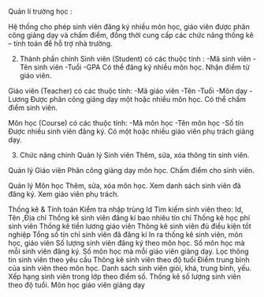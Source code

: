 Quản lí trường học :

Hệ thống cho phép sinh viên đăng ký nhiều môn học, giáo viên được phân công giảng dạy và chấm điểm,
đồng thời cung cấp các chức năng thống kê – tính toán để hỗ trợ nhà trường.

2. Thành phần chính
   Sinh viên (Student) có các thuộc tính :
   -Mã sinh viên
   -Tên sinh viên
   -Tuổi
   -GPA
Có thể đăng ký nhiều môn học.
Nhận điểm từ giáo viên.

Giáo viên (Teacher) có các thuộc tính:
-Mã giáo viên
-Tên
-Tuổi
-Môn dạy
-Lương
Được phân công giảng dạy một hoặc nhiều môn học.
Có thể chấm điểm sinh viên.

Môn học (Course) có các thuộc tính:
-Mã môn học
-Tên môn học
-Số tín
Được nhiều sinh viên đăng ký.
Có một hoặc nhiều giáo viên phụ trách giảng dạy.

3. Chức năng chính
Quản lý Sinh viên
Thêm, sửa, xóa thông tin sinh viên.

Quản lý Giáo viên
Phân công giảng dạy môn học.
Chấm điểm cho sinh viên.

Quản lý Môn học
Thêm, sửa, xóa môn học.
Xem danh sách sinh viên đã đăng ký.
Xem giáo viên phụ trách.

Thống kê & Tính toán
Kiểm tra nhập trùng Id
Tìm kiếm sinh viên theo: Id, Tên ,Địa chỉ
Thống kê sinh viên đăng kí bao nhiêu tín chỉ
Thống kê học phí sinh viên
Thống kê tiền lương giáo viên
Thông kê sinh viên đủ điều kiện tốt nghiệp
Tổng số tín chỉ sinh viên đã đăng kí
In ra thống kê sinh viên, môn học, giáo viên
Số lượng sinh viên đăng ký theo môn học.
Số môn học mà mỗi sinh viên đăng ký.
Số môn học mà mỗi giáo viên giảng dạy.
Lọc thông tin sinh viên theo yêu cầu
Thông kê sinh viên theo độ tuổi
Điểm trung bình của sinh viên theo môn học.
Danh sách sinh viên giỏi, khá, trung bình, yếu.
Xếp hạng sinh viên trong lớp theo điểm số.
Thống kê số lượng sinh viên theo độ tuổi.
Môn học giáo viên giảng dạy


